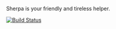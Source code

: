Sherpa is your friendly and tireless helper.

[![Build Status](https://secure.travis-ci.org/jmfontaine/sherpa.png?branch=master)](http://travis-ci.org/jmfontaine/sherpa)
